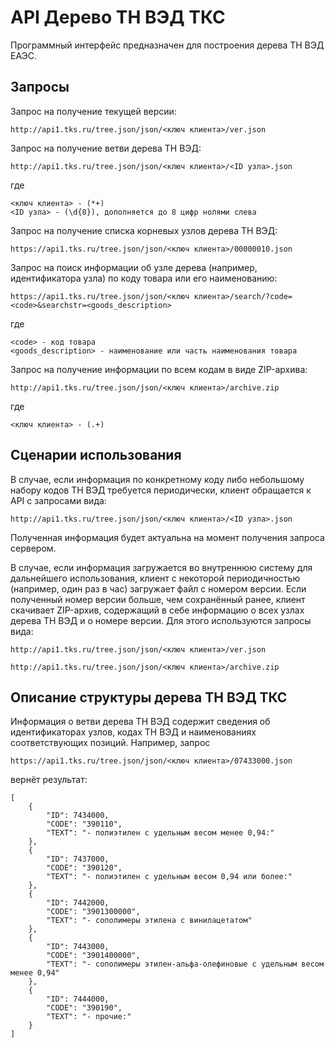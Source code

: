 # API Дерево ТН ВЭД ТКС

Программный интерфейс предназначен для построения дерева ТН ВЭД ЕАЭС.

## Запросы

Запрос на получение текущей версии:

    http://api1.tks.ru/tree.json/json/<ключ клиента>/ver.json

Запрос на получение ветви дерева ТН ВЭД:

    http://api1.tks.ru/tree.json/json/<ключ клиента>/<ID узла>.json

где

    <ключ клиента> - (*+)  
    <ID узла> - (\d{8}), дополняется до 8 цифр нолями слева

Запрос на получение списка корневых узлов дерева ТН ВЭД:

    https://api1.tks.ru/tree.json/json/<ключ клиента>/00000010.json

Запрос на поиск информации об узле дерева (например, идентификатора узла) по коду товара или его наименованию:

    https://api1.tks.ru/tree.json/json/<ключ клиента>/search/?code=<code>&searchstr=<goods_description>

где

    <code> - код товара  
    <goods_description> - наименование или часть наименования товара

Запрос на получение информации по всем кодам в виде ZIP-архива:

    http://api1.tks.ru/tree.json/json/<ключ клиента>/archive.zip

где

    <ключ клиента> - (.+)  
    

## Сценарии использования

В случае, если информация по конкретному коду либо небольшому набору кодов ТН ВЭД требуется периодически, клиент обращается к API с запросами вида:

    http://api1.tks.ru/tree.json/json/<ключ клиента>/<ID узла>.json
Полученная информация будет актуальна на момент получения запроса сервером.

В случае, если информация загружается во внутреннюю систему для дальнейшего использования, клиент с некоторой периодичностью (например, один раз в час) загружает файл с номером версии. Если полученный номер версии больше, чем сохранённый ранее, клиент скачивает ZIP-архив, содержащий в себе информацию о всех узлах дерева ТН ВЭД и о номере версии. Для этого используются запросы вида:

    http://api1.tks.ru/tree.json/json/<ключ клиента>/ver.json

    http://api1.tks.ru/tree.json/json/<ключ клиента>/archive.zip

## Описание структуры дерева ТН ВЭД ТКС

Информация о ветви дерева ТН ВЭД содержит сведения об идентификаторах узлов, кодах ТН ВЭД и наименованиях соответствующих позиций. Например, запрос

    https://api1.tks.ru/tree.json/json/<ключ клиента>/07433000.json

вернёт результат:

    [
        {
            "ID": 7434000,
            "CODE": "390110",
            "TEXT": "- полиэтилен с удельным весом менее 0,94:"
        },
        {
            "ID": 7437000,
            "CODE": "390120",
            "TEXT": "- полиэтилен с удельным весом 0,94 или более:"
        },
        {
            "ID": 7442000,
            "CODE": "3901300000",
            "TEXT": "- сополимеры этилена с винилацетатом"
        },
        {
            "ID": 7443000,
            "CODE": "3901400000",
            "TEXT": "- сополимеры этилен-альфа-олефиновые с удельным весом менее 0,94"
        },
        {
            "ID": 7444000,
            "CODE": "390190",
            "TEXT": "- прочие:"
        }
    ]
